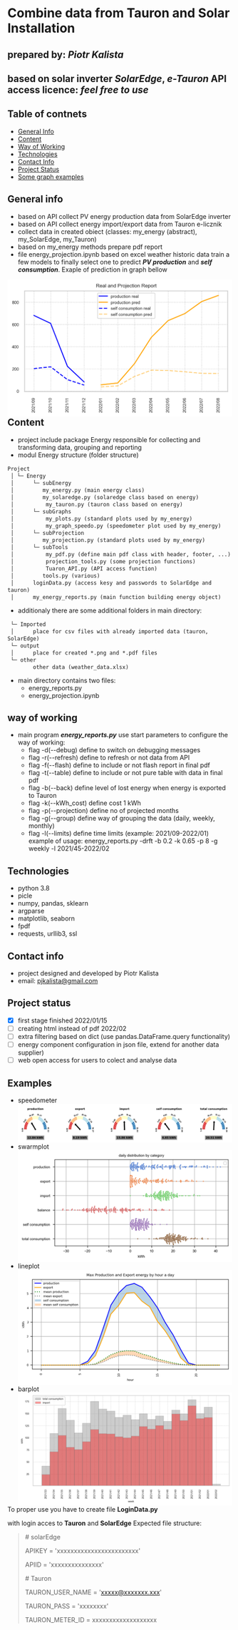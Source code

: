 # Combine data from Tauron and Solar Installation
## prepared by: *Piotr Kalista*

based on solar inverter *SolarEdge*, *e-Tauron* **API** access
licence: *feel free to use*
---------------------------------------------------------
## Table of contnets
* [General Info](#general-info)
* [Content](#content)
* [Way of Working](#way-of-working)
* [Technologies](#technologies)
* [Contact Info](#contact-info)
* [Project Status](#project-status)
* [Some graph examples](#Examples)

## General info
* based on API collect PV energy production data from SolarEdge inverter 
* based on API collect energy import/export data from Tauron e-licznik 
* collect data in created obiect (classes: my_energy (abstract), my_SolarEdge, my_Tauron) 
* based on my_energy methods prepare pdf report 
* file energy_projection.ipynb based on excel weather historic data train a few models to finally select one to predict ***PV production*** and ***self consumption***. Exaple of prediction in graph bellow 

<img src="images/projection graph 202201-202201.png"
     alt="projection graph"
     style="float: left; margin-right: 10px;" />

## Content
* project include package Energy responsible for collecting and transforming data, grouping and reporting
* modul Energy structure (folder structure)
```
Project
 │ └─ Energy
 │      └─ subEnergy
 │         my_energy.py (main energy class)
 │         my_solaredge.py (solaredge class based on energy)
 │          my_tauron.py (tauron class based on energy)
 │      └─ subGraphs
 │          my_plots.py (standard plots used by my_energy)
 │          my_graph_speedo.py (speedometer plot used by my_energy)
 │      └─ subProjection
 │         my_projection.py (standard plots used by my_energy)
 │      └─ subTools
 │          my_pdf.py (define main pdf class with header, footer, ...)
 │          projection_tools.py (some projection functions)
 │          Tuaron_API.py (API access function)
 │         tools.py (various)
 │      loginData.py (access kesy and passwords to SolarEdge and tauron)
 │      my_energy_reports.py (main function building energy object)
```
* additionaly there are some additional folders in main directory:
```
 └─ Imported 
 │      place for csv files with already imported data (tauron, SolarEdge)
 └─ output 
 │      place for created *.png and *.pdf files
 └─ other
        other data (weather_data.xlsx)
```
* main directory contains two files:
    * energy_reports.py
    * energy_projection.ipynb

## way of working
* main program ***energy_reports.py*** use start parameters to configure the way of working:
    * flag -d(--debug) define to switch on debugging messages
    * flag -r(--refresh) define to refresh or not data from API
    * flag -f(--flash) define to include or not flash report in final pdf
    * flag -t(--table) define to include or not pure table with data in final pdf
    * flag -b(--back) define level of lost energy when energy is exported to Tauron
    * flag -k(--kWh_cost) define cost 1 kWh
    * flag -p(--projection) define no of projected months
    * flag -g(--group) define way of grouping the data (daily, weekly, monthly)
    * flag -l(--limits) define time limits (example: 2021/09-2022/01)
    example of usage: energy_reports.py -drft -b 0.2 -k 0.65 -p 8 -g weekly -l 2021/45-2022/02
## Technologies
* python 3.8
* picle
* numpy, pandas, sklearn
* argparse
* matplotlib, seaborn
* fpdf
* requests, urllib3, ssl

## Contact info
* project designed and developed by Piotr Kalista
* email: pjkalista@gmail.com

## Project status
- [x] first stage finished 2022/01/15
- [ ] creating html instead of pdf 2022/02
- [ ] extra filtering based on dict (use pandas.DataFrame.query functionality)
- [ ] energy component configuration in json file, extend for another data supplier)
- [ ] web open access for users to colect and analyse data

## Examples
* speedometer
<img src="images/daily_flash_speedo_(20210820-20220110).png"
     alt="speedometer graph"
     style="float: left; margin-right: 10px;" />
* swarmplot
<img src="images/daily_flash_swarmplot_(20210820-20220110).png"
     alt="swarmplot graph"
     style="float: left; margin-right: 10px;" />
* lineplot
<img src="images/daily_flash_byHour_1_(20210820-20220110).png"
     alt="projection graph"
     style="float: left; margin-right: 10px;" />
* barplot
<img src="images/_group_report_b2_(20210820-20220110).png"
     alt="projection graph"
     style="float: left; margin-right: 10px;" />
----


To proper use you have to create file **LoginData.py**

with login acces to **Tauron** and **SolarEdge**
Expected file structure:
> 
> \# solarEdge 
>
> APIKEY = 'xxxxxxxxxxxxxxxxxxxxxxxx'
>
> APIID = 'xxxxxxxxxxxxxxx'
>
> \# Tauron
>
> TAURON_USER_NAME = 'xxxxx@xxxxxxx.xxx'
>
> TAURON_PASS = 'xxxxxxxx'
>
> TAURON_METER_ID = xxxxxxxxxxxxxxxxxxx 




